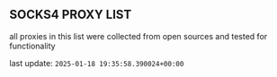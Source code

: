 ## SOCKS4 PROXY LIST

all proxies in this list were collected from open sources and tested for functionality

last update: `2025-01-18 19:35:58.390024+00:00`